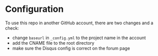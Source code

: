 # Configuration 
To use this repo in another GitHub account, there are two changes and a check:

- change `baseurl` in  `_config.yml` to the project name in the account
- add the CNAME file to the root directory
- make sure the Disqus config is correct on the forum page
